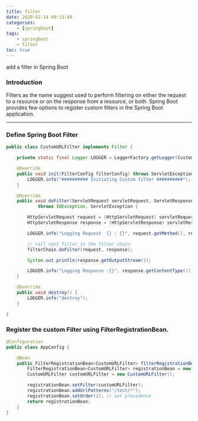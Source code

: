```yaml
---
title: filter
date: 2020-02-14 09:13:49
categories:
    - [springboot]
tags:
    - springboot
    - filter
toc: true
---
```


add a filter in Spring Boot

<!-- more -->

### Introduction

Filters as the name suggest used to perform filtering on either the request to a resource or on the response from a resource, or both. Spring Boot provides few options to register custom filters in the Spring Boot application.


---

### Define Spring Boot Filter

```java
public class CustomURLFilter implements Filter {

    private static final Logger LOGGER = LoggerFactory.getLogger(CustomURLFilter.class);

    @Override
    public void init(FilterConfig filterConfig) throws ServletException {
        LOGGER.info("########## Initiating Custom filter ##########");
    }

    @Override
    public void doFilter(ServletRequest servletRequest, ServletResponse servletResponse, FilterChain filterChain)
            throws IOException, ServletException {

        HttpServletRequest request = (HttpServletRequest) servletRequest;
        HttpServletResponse response = (HttpServletResponse) servletResponse;

        LOGGER.info("Logging Request  {} : {}", request.getMethod(), request.getRequestURI());

        // call next filter in the filter chain
        filterChain.doFilter(request, response);

        System.out.println(response.getOutputStream());

        LOGGER.info("Logging Response :{}", response.getContentType());
    }

    @Override
    public void destroy() {
        LOGGER.info("destroy");
    }

}
```

### Register the custom Filter using FilterRegistrationBean.

```java
@Configuration
public class AppConfig {

    @Bean
    public FilterRegistrationBean<CustomURLFilter> filterRegistrationBean() {
        FilterRegistrationBean<CustomURLFilter> registrationBean = new FilterRegistrationBean();
        CustomURLFilter customURLFilter = new CustomURLFilter();

        registrationBean.setFilter(customURLFilter);
        registrationBean.addUrlPatterns("/test/*");
        registrationBean.setOrder(2); // set precedence
        return registrationBean;
    }
}
```